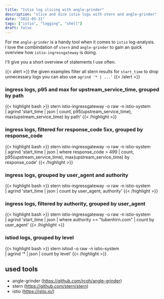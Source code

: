 ```yaml
---
title: "Istio log slicing with angle-grinder"
description: "slice and dice istio logs with stern and angle-grinder"
date: "2022-05-31"
tags: ["istio", "logging", "shell"]
draft: false
---
```


For me `angle-grinder` is a handy tool when it comes to `istio` log-analysis.\
I love the combindation of `stern` and `angle-grinder` to gain an quick overview how `istio-ingressgateway` is doing.

I'll give you a short overview of statements I use often.

{{< alert >}}
the given examples filter all stern results for `start_time` to drop unnecessary logs
you can also use `agrind '* | ...'`
{{< /alert >}}

### ingress logs, p95 and max for upstream_service_time, grouped by path

{{< highlight bash >}}
stern istio-ingressgateway -o raw -n istio-system \
    | agrind 'start_time | json
    | count, p95(upstream_service_time), max(upstream_service_time)
    by path'
{{< /highlight >}}

### ingress logs, filtered for response_code 5xx, grouped by response_code

{{< highlight bash >}}
stern istio-ingressgateway -o raw -n istio-system \
    | agrind 'start_time | json
    | where response_code > 499
    | count, p95(upstream_service_time), max(upstream_service_time)
    by response_code'
{{< /highlight >}}

### ingress logs, grouped by user_agent and authority

{{< highlight bash >}}
stern istio-ingressgateway -o raw -n istio-system \
    | agrind 'start_time | json
    | count
    by user_agent, authority'
{{< /highlight >}}

### ingress logs, filtered by authority, grouped by user_agent

{{< highlight bash >}}
stern istio-ingressgateway -o raw -n istio-system \
    | agrind 'start_time | json
    | where authority == "tubenhirn.com"
    | count
    by user_agent'
{{< /highlight >}}

### istiod logs, grouped by level

{{< highlight bash >}}
stern istiod -o raw -n istio-system \
    | agrind '* | json
    | count
    by level'
{{< /highlight >}}

## used tools

- angle-grinder (https://github.com/rcoh/angle-grinder)
- stern (https://github.com/stern/stern)
- istio (https://istio.io/)

